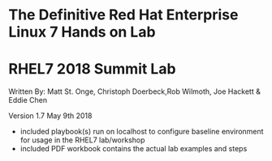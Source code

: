 # The Definitive Red Hat Enterprise Linux 7 Hands on Lab
# RHEL7 2018 Summit Lab
Written By: Matt St. Onge, Christoph Doerbeck,Rob Wilmoth, Joe Hackett & Eddie Chen


Version 1.7  May 9th 2018 
* included playbook(s) run on localhost to configure baseline environment for usage in the RHEL7 lab/workshop
* included PDF workbook contains the actual lab examples and steps
